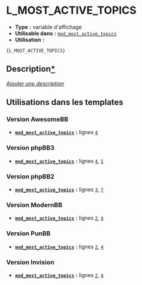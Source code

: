 # L_MOST_ACTIVE_TOPICS
* __Type__ __:__ variable d'affichage
* __Utilisable dans__ __:__ [`mod_most_active_topics`](../tpl/mod_most_active_topics.md#readme)
* __Utilisation__ __:__

```smarty
{L_MOST_ACTIVE_TOPICS}
```

## Description[*](https://fa-tvars.appspot.com/var/L_MOST_ACTIVE_TOPICS)
[*Ajouter une description*](https://fa-tvars.appspot.com/var/L_MOST_ACTIVE_TOPICS)

## Utilisations dans les templates

### Version AwesomeBB
* __[`mod_most_active_topics`](../tpl/mod_most_active_topics.md#readme)__ __:__ lignes [`4`](../src/awesomebb/mod_most_active_topics.tpl#L4)

### Version phpBB3
* __[`mod_most_active_topics`](../tpl/mod_most_active_topics.md#readme)__ __:__ lignes [`4`](../src/prosilver/mod_most_active_topics.tpl#L4), [`5`](../src/prosilver/mod_most_active_topics.tpl#L5)

### Version phpBB2
* __[`mod_most_active_topics`](../tpl/mod_most_active_topics.md#readme)__ __:__ lignes [`3`](../src/subsilver/mod_most_active_topics.tpl#L3), [`7`](../src/subsilver/mod_most_active_topics.tpl#L7)

### Version ModernBB
* __[`mod_most_active_topics`](../tpl/mod_most_active_topics.md#readme)__ __:__ lignes [`2`](../src/modernbb/mod_most_active_topics.tpl#L2), [`4`](../src/modernbb/mod_most_active_topics.tpl#L4)

### Version PunBB
* __[`mod_most_active_topics`](../tpl/mod_most_active_topics.md#readme)__ __:__ lignes [`2`](../src/punbb/mod_most_active_topics.tpl#L2), [`4`](../src/punbb/mod_most_active_topics.tpl#L4)

### Version Invision
* __[`mod_most_active_topics`](../tpl/mod_most_active_topics.md#readme)__ __:__ lignes [`2`](../src/invision/mod_most_active_topics.tpl#L2), [`4`](../src/invision/mod_most_active_topics.tpl#L4)

